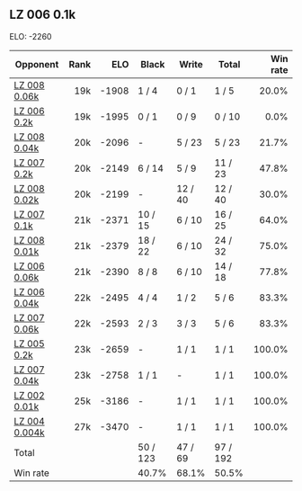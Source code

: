## LZ 006 0.1k ##

ELO: -2260

Opponent | Rank | ELO | Black | Write | Total | Win rate
---------|-----:|----:|-------|-------|-------|-------:
[LZ 008 0.06k](LZ%20008%200.06k.md) | 19k | -1908 | 1 / 4 | 0 / 1 | 1 / 5 | 20.0%
[LZ 006 0.2k](LZ%20006%200.2k.md) | 19k | -1995 | 0 / 1 | 0 / 9 | 0 / 10 | 0.0%
[LZ 008 0.04k](LZ%20008%200.04k.md) | 20k | -2096 | - | 5 / 23 | 5 / 23 | 21.7%
[LZ 007 0.2k](LZ%20007%200.2k.md) | 20k | -2149 | 6 / 14 | 5 / 9 | 11 / 23 | 47.8%
[LZ 008 0.02k](LZ%20008%200.02k.md) | 20k | -2199 | - | 12 / 40 | 12 / 40 | 30.0%
[LZ 007 0.1k](LZ%20007%200.1k.md) | 21k | -2371 | 10 / 15 | 6 / 10 | 16 / 25 | 64.0%
[LZ 008 0.01k](LZ%20008%200.01k.md) | 21k | -2379 | 18 / 22 | 6 / 10 | 24 / 32 | 75.0%
[LZ 006 0.06k](LZ%20006%200.06k.md) | 21k | -2390 | 8 / 8 | 6 / 10 | 14 / 18 | 77.8%
[LZ 006 0.04k](LZ%20006%200.04k.md) | 22k | -2495 | 4 / 4 | 1 / 2 | 5 / 6 | 83.3%
[LZ 007 0.06k](LZ%20007%200.06k.md) | 22k | -2593 | 2 / 3 | 3 / 3 | 5 / 6 | 83.3%
[LZ 005 0.2k](LZ%20005%200.2k.md) | 23k | -2659 | - | 1 / 1 | 1 / 1 | 100.0%
[LZ 007 0.04k](LZ%20007%200.04k.md) | 23k | -2758 | 1 / 1 | - | 1 / 1 | 100.0%
[LZ 002 0.01k](LZ%20002%200.01k.md) | 25k | -3186 | - | 1 / 1 | 1 / 1 | 100.0%
[LZ 004 0.004k](LZ%20004%200.004k.md) | 27k | -3470 | - | 1 / 1 | 1 / 1 | 100.0%
Total | | | 50 / 123 | 47 / 69 | 97 / 192 | 
Win rate| | | 40.7% | 68.1% | 50.5% | 
